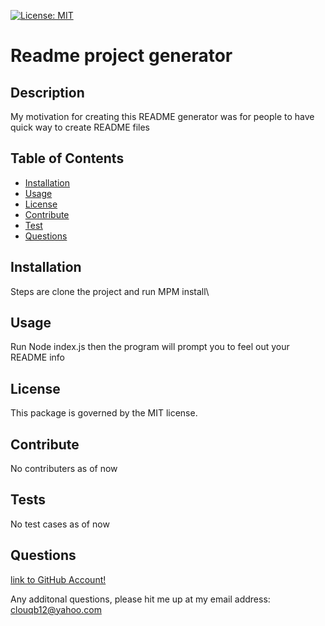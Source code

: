 [![License: MIT](https://img.shields.io/badge/License-MIT-yellow.svg)](https://opensource.org/licenses/MIT)

# Readme project generator

## Description

My motivation for creating this README generator was for people to have quick way to create README files

## Table of Contents

- [Installation](#installation)
- [Usage](#usage)
- [License](#license)
- [Contribute](#contribute)
- [Test](#test)
- [Questions](#questions)

## Installation

Steps are clone the project and run MPM install\

## Usage

Run Node index.js then the program will prompt you to feel out your README info

## License

This package is governed by the MIT license.

## Contribute

No contributers as of now

## Tests

No test cases as of now

## Questions

[link to GitHub Account!](http://github.com/Clouis12)

Any additonal questions, please hit me up at my email address: clouqb12@yahoo.com
